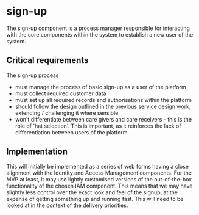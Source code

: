 # sign-up

The sign-up component is a process manager responsible for interacting with the core components within the system to establish a new user of the system.

## C​ritical requirements

The sign-up process

* must manage the process of basic sign-up as a user of the platform
* must collect required customer data
* must set up all required records and authorisations within the platform
* should follow the design outlined in the [previous service design work](https://app.asana.com/0/1141006338993484/1141006338993484), extending / challenging it where sensible
* won't differentiate between care givers and care receivers - this is the role of 'hat selection'. This is important, as it reinforces the lack of differentiation between users of the platform.

## ​Implementation

This will initially be implemented as a series of web forms having a close alignment with the Identity and Access Management components. For the MVP at least, it may use lightly customised versions of the out-of-the-box functionality of the chosen IAM component. This means that we may have slightly less control over the exact look and feel of the signup, at the expense of getting something up and running fast. This will need to be looked at in the context of the delivery priorities.

